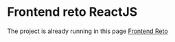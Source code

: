 # Frontend reto ReactJS

The project is already running in this page [Frontend Reto](https://moihm96.github.io/frontend-reto-reactjs)
 
 
